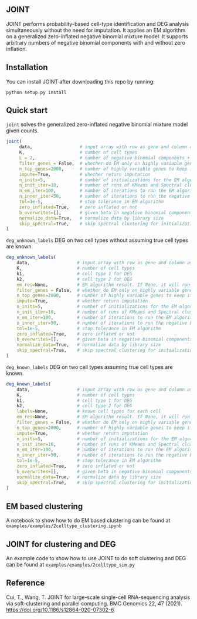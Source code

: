 ## JOINT

JOINT performs probability-based cell-type identification and DEG analysis simultaneously without the need for imputation. It applies an EM algorithm on a generalized zero-inflated negative binomial mixture model. It supports arbitrary numbers of negative binomial components with and without zero inflation.


## Installation

You can install JOINT after downloading this repo by running:

`python setup.py install`


## Quick start

`joint` solves the generalized zero-inflated negative binomial mixture model given counts.

``` r
joint(
     data,                  # input array with row as gene and column as cell
     K,                     # number of cell types
     L = 2,                 # number of negative binomial components + 1
     filter_genes = False,  # whether do EM only on highly variable genes
     n_top_genes=2000,      # number of highly variable genes to keep if filter_genes=True
     impute=True,           # whether return imputation
     n_inits=5,             # number of initializations for the EM algorithm
     n_init_iter=10,        # number of runs of KMeans and Spectral clustering to initialize the EM algorithm
     n_em_iter=100,         # number of iterations to run the EM algorithm
     n_inner_iter=50,       # number of iterations to run the negative binomial inner loop inside the EM
     tol=1e-5,              # stop tolerance in EM algorithm
     zero_inflated=True,    # zero inflated or not
     b_overwrites=[],       # given beta in negative binomial components
     normalize_data=True,   # normalize data by library size
     skip_spectral=True,    # skip spectral clustering for initialization
)              
```

`deg_unknown_labels` DEG on two cell types without assuming true cell types are known.

``` r
deg_unknown_labels(
    data,                  # input array with row as gene and column as cell
    K,                     # number of cell types
    k1,                    # cell type 1 for DEG
    k2,                    # cell type 2 for DEG
    em_res=None,           # EM algorithm result. If None, it will run the EM algorithm first.
    filter_genes = False,  # whether do EM only on highly variable genes
    n_top_genes=2000,      # number of highly variable genes to keep if filter_genes=True
    impute=True,           # whether return imputation
    n_inits=5,             # number of initializations for the EM algorithm
    n_init_iter=10,        # number of runs of KMeans and Spectral clustering to initialize the EM
    n_em_iter=100,         # number of iterations to run the EM algorithm
    n_inner_iter=50,       # number of iterations to run the negative binomial inner loop inside the EM
    tol=1e-5,              # stop tolerance in EM algorithm
    zero_inflated=True,    # zero inflated or not
    b_overwrites=[],       # given beta in negative binomial components
    normalize_data=True,   # normalize data by library size
    skip_spectral=True,    # skip spectral clustering for initialization
)              
```

`deg_known_labels` DEG on two cell types assuming true cell types are known.

``` r
deg_known_labels(
    data,                  # input array with row as gene and column as cell
    K,                     # number of cell types
    k1,                    # cell type 1 for DEG
    k2,                    # cell type 2 for DEG
    labels=None,           # known cell types for each cell
    em_res=None,           # EM algorithm result. If None, it will run the EM algorithm first.
    filter_genes = False,  # whether do EM only on highly variable genes
    n_top_genes=2000,      # number of highly variable genes to keep if filter_genes=True
    impute=True,           # whether return imputation
    n_inits=5,             # number of initializations for the EM algorithm
    n_init_iter=10,        # number of runs of KMeans and Spectral clustering to initialize the EM algorithm
    n_em_iter=100,         # number of iterations to run the EM algorithm
    n_inner_iter=50,       # number of iterations to run the negative binomial inner loop inside the EM
    tol=1e-5,              # stop tolerance in EM algorithm
    zero_inflated=True,    # zero inflated or not
    b_overwrites=[],       # given beta in negative binomial components
    normalize_data=True,   # normalize data by library size
    skip_spectral=True,    # skip spectral clustering for initialization
)              
```


## EM based clustering

A notebook to show how to do EM based clustering can be found at `examples/examples/2celltype_clustering.ipynb`

## JOINT for clustering and DEG

An example code to show how to use JOINT to do soft clustering and DEG can be found at `examples/examples/2celltype_sim.py`

## Reference
Cui, T., Wang, T. JOINT for large-scale single-cell RNA-sequencing analysis via soft-clustering and parallel computing. BMC Genomics 22, 47 (2021). https://doi.org/10.1186/s12864-020-07302-6